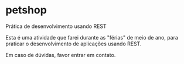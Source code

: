 # petshop
Prática de desenvolvimento usando REST

Esta é uma atividade que farei durante as "férias" de meio de ano,
para praticar o desenvolvimento de aplicações usando REST.

Em caso de dúvidas, favor entrar em contato.
